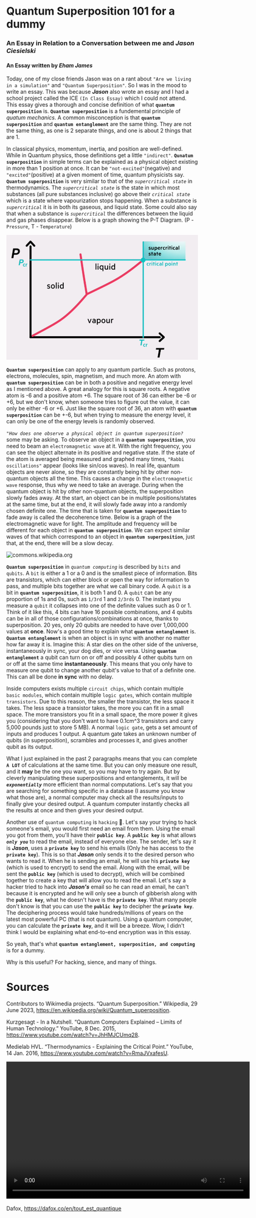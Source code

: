 
# Quantum Superposition 101 for a dummy

### An Essay in Relation to a Conversation between me and ***Jason Ciesielski***

#### An Essay written by ***Eham James***

  

Today, one of my close friends Jason was on a rant about `"Are we living in a simulation"` and `"Quantum Superposition"`. So I was in the mood to write an essay. This was because ***Jason*** also wrote an essay and I had a school project called the ICE `(In Class Essay)` which I could not attend. This essay gives a thorough and concise definition of what **`quantum superposition`** is. **`Quantum superposition`** is a fundemental principle of _quatum mechanics_. A common misconception is that **`quantum superposition`** and **`quantum entanglement`** are the same thing. They are not the same thing, as one is 2 separate things, and one is about 2 things that are 1.

  

In classical physics, momentum, inertia, and position are well-defined. While in Quantum physics, those definitions get a little `"indirect"`. **`Qunatum superposition`** in simple terms can be explained as a physical object existing in more than 1 position at once. It can be `"not-excited"`(negative) and `"excited"`(positive) at a given moment of time, quantum physicists say. **`Quantum superposition`** is very similar to that of the *`supercritical state`* in thermodynamics. The *`supercritical state`* is the state in which most substances (all pure substances inclusive) go above their *`critical state`* which is a state where vapourization stops happening. When a substance is *`supercritical`* it is in both its gaseous, and liquid state. Some could also say that when a substance is *`supercritical`* the differences between the liquid and gas phases disappear. Below is a graph showing the P-T Diagram. (P - `Pressure`, T - `Temperature`)

  

<img  title="P-T Diagram"  alt="Thermodynamics - Explaining the Critical Point, Medielab HVL | https://youtu.be/RmaJVxafesU"  src="https://raw.githubusercontent.com/T3M1N4L/QuantumSuperpositionEssay/main/Supercritical_Point.png">

  

**`Quantum superposition`** can apply to any quantum particle. Such as protons, electrons, molecules, spin, magnetism, and much more. An atom with **`quantum superposition`** can be in both a positive and negative energy level as I mentioned above. A great analogy for this is square roots. A negative atom is -6 and a positive atom +6. The square root of 36 can either be -6 or +6, but we don't know, when someone tries to figure out the value, it can only be either -6 or +6. Just like the square root of 36, an atom with **`quantum superposition`** can be +-6, but when trying to measure the energy level, it can only be one of the energy levels is randomly observed.

  

*`"How does one observe a physical object in quantum superposition?`* some may be asking. To observe an object in a **`quantum superposition`**, you need to beam an `electromagnetic wave` at it. With the right frequency, you can see the object alternate in its positive and negative state. If the state of the atom is averaged being measured and graphed many times, `"Rabbi oscillations"` appear (looks like sin/cos waves). In real life, quantum objects are never alone, so they are constantly being hit by other non-quantum objects all the time. This causes a change in the `electromagnetic wave` response, thus why we need to take an average. During when the quantum object is hit by other non-quantum objects, the superposition slowly fades away. At the start, an object can be in multiple positions/states at the same time, but at the end, it will slowly fade away into a randomly chosen definite one. The time that is taken for **`quantum superposition`** to fade away is called the decoherence time. Below is a graph of the electromagnetic wave for light. The amplitude and frequency will be different for each object in **`quantum superposition`**. We can expect similar waves of that which correspond to an object in **`quantum superposition`**, just that, at the end, there will be a slow decay.

  

<img  title="Electromagnetic wave of light"  alt="commons.wikipedia.org"  src="https://uploads-ssl.webflow.com/5f44b6c70fbca212a2676405/5fc1e97529c8137e422ab10b_0*qBw2k8fJ3MquP5y7.png">

  

**`Quantum superposition`** in _`quantum computing`_ is described by `bits` and `qubits`. A `bit` is either a 1 or a 0 and is the smallest piece of information. Bits are transistors, which can either block or open the way for information to pass, and multiple bits together are what we call binary code. A `qubit` is a bit in **`quantum superposition`**, it is both 1 and 0. A `qubit` can be any proportion of 1s and 0s, such as `1/3rd` 1 and `2/3rds` 0. The instant you measure a `qubit` it collapses into one of the definite values such as 0 or 1. Think of it like this, 4 bits can have 16 possible combinations, and 4 qubits can be in all of those configurations/combinations at once, thanks to superposition. 20 yes, only 20 qubits are needed to have over 1,000,000 values at **once**. Now's a good time to explain what **`quantum entanglement`** is. **`Quantum entanglement`** is when an object is in sync with another no matter how far away it is. Imagine this: A star dies on the other side of the universe, instantaneously in sync, your dog dies, or vice versa. Using **`quantum entanglement`** a qubit can turn on or off and possibly 4 other qubits turn on or off at the same time **instantaneously**. This means that you only have to measure one qubit to change another qubit's value to that of a definite one. This can all be done **in sync** with no delay.

  

Inside computers exists multiple `circuit chips`, which contain multiple `basic modules`, which contain multiple `logic gates`, which contain multiple `transistors`. Due to this reason, the smaller the transistor, the less space it takes. The less space a transistor takes, the more you can fit in a small space. The more transistors you fit in a small space, the more power it gives you (considering that you don't want to have 0.1cm^3 transistors and carry 5,000 pounds just to store 5 MB). A normal `logic gate`, gets a set amount of inputs and produces 1 output. A quantum gate takes an unknown number of qubits (in superposition), scrambles and processes it, and gives another qubit as its output.

  

What I just explained in the past 2 paragraphs means that you can complete **`A LOT`** of calculations at the same time. But you can only measure one result, and it **may** be the one you want, so you may have to try again. But by cleverly manipulating these superpositions and entanglements, it will be ***`exponentially`*** more efficient than normal computations. Let's say that you are searching for something specific in a database (I assume you know what those are), a normal computer may check all the results/inputs to finally give your desired output. A quantum computer instantly checks all the results at once and then gives your desired output.

  

Another use of `quantum computing` is `hacking` 🫠. Let's say your trying to hack someone's email, you would first need an email from them. Using the email you got from them, you'll have their **`public key`**. A **`public key`** is what allows ***`only you`*** to read the email, instead of everyone else. The sender, let's say it is _**Jason**_, uses a **`private key`** to send his emails (Only he has access to the **`private key`**). This is so that ***Jason*** only sends it to the desired person who wants to read it. When he is sending an email, he will use his **`private key`** (which is used to encrypt) to send the email. Along with the email, will be sent the **`public key`** (which is used to decrypt), which will be combined together to create a key that will allow you to read the email. Let's say a hacker tried to hack into _**Jason's**_ email so he can read an email, he can't because it is encrypted and he will only see a bunch of gibberish along with the **`public key`**, what he doesn't have is the **`private key`**. What many people don't know is that you can use the **`public key`** to decipher the **`private key`**. The deciphering process would take hundreds/millions of years on the latest most powerful PC (that is not quantum). Using a quantum computer, you can calculate the **`private key`**, and it will be a breeze. Wow, I didn't think I would be explaining what end-to-end encryption was in this essay.

  

So yeah, that's what **`quantum entanglement, superposition, and computing`** is for a dummy.

  

Why is this useful? For hacking, sience, and many of things.

  

# Sources

  

Contributors to Wikimedia projects. “Quantum Superposition.” Wikipedia, 29 June 2023, https://en.wikipedia.org/wiki/Quantum_superposition.

  

Kurzgesagt - In a Nutshell. “Quantum Computers Explained – Limits of Human Technology.” YouTube, 8 Dec. 2015, https://www.youtube.com/watch?v=JhHMJCUmq28.

  

Medielab HVL. “Thermodynamics - Explaining the Critical Point.” YouTube, 14 Jan. 2016, https://www.youtube.com/watch?v=RmaJVxafesU.

<video width="640" height="360" controls>
  <source src="https://raw.githubusercontent.com/T3M1N4L/QuantumSuperpositionEssay/main/Quantum_SuperPosition.mp4" type="video/mp4">
</video>

Dafox, https://dafox.co/en/tout_est_quantique
